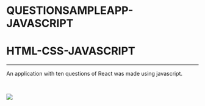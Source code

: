 # QUESTIONSAMPLEAPP-JAVASCRIPT
<h1>HTML-CSS-JAVASCRIPT</h1>
<hr></hr>
<p>An application with ten questions of React was made using javascript.</p>
</br>

![](questionapp.gif)